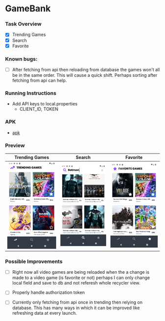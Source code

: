 # GameBank

### Task Overview

- [x] Trending Games
- [x] Search
- [x] Favorite

### Known bugs:
- [ ] After fetching from api then reloading from database the games won't all be in the same order. This will cause a quick shift. Perhaps sorting after fetching from api can help.

### Running Instructions
- Add API keys to local.properties
  - CLIENT_ID, TOKEN

### APK
- [apk](game_bank.apk)

### Preview

|Trending Games |Search | Favorite|
--- | --- | ---
![Trending](trending.png)|![Search](search.png) |![Favorites](favorites.png)

### Possible Improvements
- [ ] Right now all video games are being reloaded when the a change is made to a video game (is favorite or not) perhaps I can only change local field and save to db and not referesh whole recycler view.
- [ ] Properly handle authorization token
- [ ] Currently only fetching from api once in trending then relying on database. This has many ways in which it can be improved like refreshing data at every launch.





